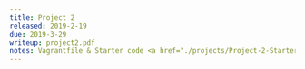 ```yaml
---
title: Project 2
released: 2019-2-19
due: 2019-3-29
writeup: project2.pdf
notes: Vagrantfile & Starter code <a href="./projects/Project-2-Starter-Code.tar.gz">here.</a> CP1 3/4, CP2 3/22, CP3 4/2
---
```

